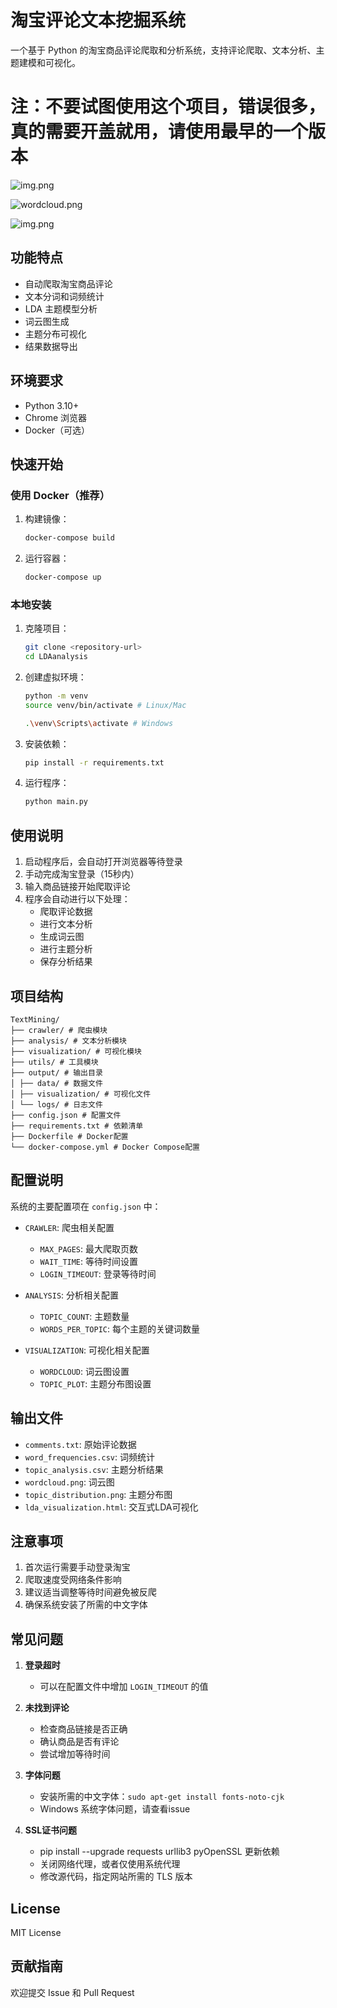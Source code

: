 # 淘宝评论文本挖掘系统

一个基于 Python 的淘宝商品评论爬取和分析系统，支持评论爬取、文本分析、主题建模和可视化。

# 注：不要试图使用这个项目，错误很多，真的需要开盖就用，请使用最早的一个版本

![img.png](Images/img.png)

![wordcloud.png](./Images/wordcloud.png)

![img.png](Images/img1.png)
## 功能特点

- 自动爬取淘宝商品评论
- 文本分词和词频统计
- LDA 主题模型分析
- 词云图生成
- 主题分布可视化
- 结果数据导出

## 环境要求

- Python 3.10+
- Chrome 浏览器
- Docker（可选）

## 快速开始

### 使用 Docker（推荐）

1. 构建镜像：

   ```bash
   docker-compose build
   ```
2. 运行容器：

   ```bash
   docker-compose up
   ```


### 本地安装

1. 克隆项目：
   ```bash
   git clone <repository-url>
   cd LDAanalysis
   ```


2. 创建虚拟环境：
   ```bash
   python -m venv
   source venv/bin/activate # Linux/Mac

   .\venv\Scripts\activate # Windows
   ```


3. 安装依赖：
   ```bash
   pip install -r requirements.txt
   ```


4. 运行程序：
   ```bash
   python main.py
   ```


## 使用说明

1. 启动程序后，会自动打开浏览器等待登录
2. 手动完成淘宝登录（15秒内）
3. 输入商品链接开始爬取评论
4. 程序会自动进行以下处理：
   - 爬取评论数据
   - 进行文本分析
   - 生成词云图
   - 进行主题分析
   - 保存分析结果

## 项目结构

```
TextMining/
├── crawler/ # 爬虫模块
├── analysis/ # 文本分析模块
├── visualization/ # 可视化模块
├── utils/ # 工具模块
├── output/ # 输出目录
│ ├── data/ # 数据文件
│ ├── visualization/ # 可视化文件
│ └── logs/ # 日志文件
├── config.json # 配置文件
├── requirements.txt # 依赖清单
├── Dockerfile # Docker配置
└── docker-compose.yml # Docker Compose配置
```


## 配置说明

系统的主要配置项在 `config.json` 中：

- `CRAWLER`: 爬虫相关配置

  - `MAX_PAGES`: 最大爬取页数
  - `WAIT_TIME`: 等待时间设置
  - `LOGIN_TIMEOUT`: 登录等待时间
- `ANALYSIS`: 分析相关配置

  - `TOPIC_COUNT`: 主题数量
  - `WORDS_PER_TOPIC`: 每个主题的关键词数量
- `VISUALIZATION`: 可视化相关配置

  - `WORDCLOUD`: 词云图设置
  - `TOPIC_PLOT`: 主题分布图设置

## 输出文件

- `comments.txt`: 原始评论数据
- `word_frequencies.csv`: 词频统计
- `topic_analysis.csv`: 主题分析结果
- `wordcloud.png`: 词云图
- `topic_distribution.png`: 主题分布图
- `lda_visualization.html`: 交互式LDA可视化

## 注意事项

1. 首次运行需要手动登录淘宝
2. 爬取速度受网络条件影响
3. 建议适当调整等待时间避免被反爬
4. 确保系统安装了所需的中文字体

## 常见问题

1. **登录超时**

   - 可以在配置文件中增加 `LOGIN_TIMEOUT` 的值
2. **未找到评论**

   - 检查商品链接是否正确
   - 确认商品是否有评论
   - 尝试增加等待时间
3. **字体问题**

   - 安装所需的中文字体：`sudo apt-get install fonts-noto-cjk`
   - Windows 系统字体问题，请查看issue
4. **SSL证书问题**

   - pip install --upgrade requests urllib3 pyOpenSSL 更新依赖
   - 关闭网络代理，或者仅使用系统代理
   - 修改源代码，指定网站所需的 TLS 版本

## License

MIT License

## 贡献指南

欢迎提交 Issue 和 Pull Request
